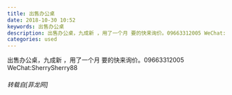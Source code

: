 ```yaml
---
title: 出售办公桌
date: 2018-10-30 10:52
keywords: 出售办公桌
description: 出售办公桌，九成新 ，用了一个月 要的快来询价。09663312005 WeChat:SherrySherry88
categories: used
---
```

<td class="t_f" id="postmessage_2188729">

出售办公桌，九成新 ，用了一个月 要的快来询价。09663312005 WeChat:SherrySherry88</td>
###### 转载自[菲龙网]